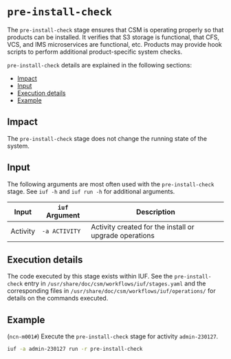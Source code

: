 # `pre-install-check`

The `pre-install-check` stage ensures that CSM is operating properly so that products can be installed. It verifies that S3 storage is functional, that CFS, VCS, and IMS microservices are functional, etc. Products may
provide hook scripts to perform additional product-specific system checks.

`pre-install-check` details are explained in the following sections:

- [Impact](#impact)
- [Input](#input)
- [Execution details](#execution-details)
- [Example](#example)

## Impact

The `pre-install-check` stage does not change the running state of the system.

## Input

The following arguments are most often used with the `pre-install-check` stage. See `iuf -h` and `iuf run -h` for additional arguments.

| Input    | `iuf` Argument | Description                                            |
|----------|----------------|--------------------------------------------------------|
| Activity | `-a ACTIVITY`  | Activity created for the install or upgrade operations |

## Execution details

The code executed by this stage exists within IUF. See the `pre-install-check` entry in `/usr/share/doc/csm/workflows/iuf/stages.yaml` and the corresponding files in `/usr/share/doc/csm/workflows/iuf/operations/`
for details on the commands executed.

## Example

(`ncn-m001#`) Execute the `pre-install-check` stage for activity `admin-230127`.

```bash
iuf -a admin-230127 run -r pre-install-check
```

